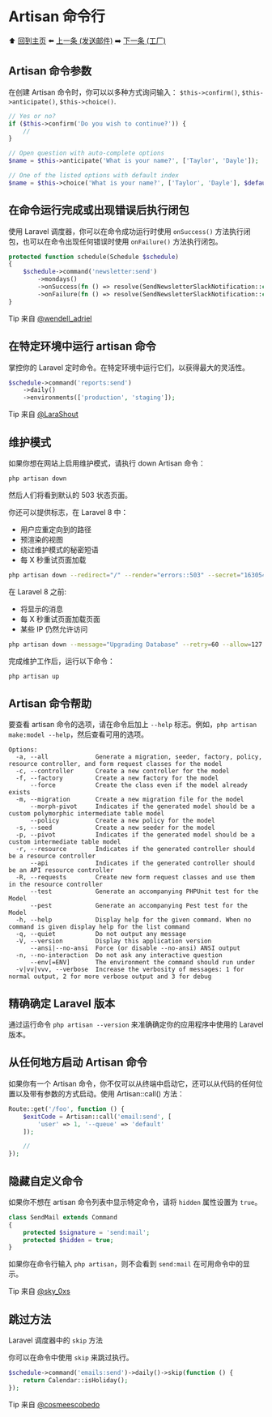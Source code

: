 # Artisan 命令行

⬆️ [回到主页](README.md#laravel-tips) ⬅️ [上一条 (发送邮件)](mail.md) ➡️ [下一条 (工厂)](factories.md)

## Artisan 命令参数

在创建 Artisan 命令时，你可以以多种方式询问输入： `$this->confirm()`, `$this->anticipate()`, `$this->choice()`.

```php
// Yes or no?
if ($this->confirm('Do you wish to continue?')) {
    //
}

// Open question with auto-complete options
$name = $this->anticipate('What is your name?', ['Taylor', 'Dayle']);

// One of the listed options with default index
$name = $this->choice('What is your name?', ['Taylor', 'Dayle'], $defaultIndex);
```

## 在命令运行完成或出现错误后执行闭包

使用 Laravel 调度器，你可以在命令成功运行时使用 `onSuccess()` 方法执行闭包，也可以在命令出现任何错误时使用 `onFailure()` 方法执行闭包。

```php
protected function schedule(Schedule $schedule)
{
    $schedule->command('newsletter:send')
        ->mondays()
        ->onSuccess(fn () => resolve(SendNewsletterSlackNotification::class)->handle(true))
        ->onFailure(fn () => resolve(SendNewsletterSlackNotification::class)->handle(false));
}
```

Tip 来自 [@wendell_adriel](https://twitter.com/wendell_adriel)

## 在特定环境中运行 artisan 命令

掌控你的 Laravel 定时命令。在特定环境中运行它们，以获得最大的灵活性。

```php
$schedule->command('reports:send')
    ->daily()
    ->environments(['production', 'staging']);
```

Tip 来自 [@LaraShout](https://twitter.com/LaraShout)

## 维护模式

如果你想在网站上启用维护模式，请执行 down Artisan 命令：

```bash
php artisan down
```

然后人们将看到默认的 503 状态页面。

你还可以提供标志，在 Laravel 8 中：

- 用户应重定向到的路径
- 预渲染的视图
- 绕过维护模式的秘密短语
- 每 X 秒重试页面加载

```bash
php artisan down --redirect="/" --render="errors::503" --secret="1630542a-246b-4b66-afa1-dd72a4c43515" --retry=60
```

在 Laravel 8 之前:

- 将显示的消息
- 每 X 秒重试页面加载页面
- 某些 IP 仍然允许访问

```bash
php artisan down --message="Upgrading Database" --retry=60 --allow=127.0.0.1
```

完成维护工作后，运行以下命令：

```bash
php artisan up
```

## Artisan 命令帮助

要查看 artisan 命令的选项，请在命令后加上 `--help` 标志。例如，`php artisan make:model --help`，然后查看可用的选项。

```
Options:
  -a, --all             Generate a migration, seeder, factory, policy, resource controller, and form request classes for the model
  -c, --controller      Create a new controller for the model
  -f, --factory         Create a new factory for the model
      --force           Create the class even if the model already exists
  -m, --migration       Create a new migration file for the model
      --morph-pivot     Indicates if the generated model should be a custom polymorphic intermediate table model
      --policy          Create a new policy for the model
  -s, --seed            Create a new seeder for the model
  -p, --pivot           Indicates if the generated model should be a custom intermediate table model
  -r, --resource        Indicates if the generated controller should be a resource controller
      --api             Indicates if the generated controller should be an API resource controller
  -R, --requests        Create new form request classes and use them in the resource controller
      --test            Generate an accompanying PHPUnit test for the Model
      --pest            Generate an accompanying Pest test for the Model
  -h, --help            Display help for the given command. When no command is given display help for the list command
  -q, --quiet           Do not output any message
  -V, --version         Display this application version
      --ansi|--no-ansi  Force (or disable --no-ansi) ANSI output
  -n, --no-interaction  Do not ask any interactive question
      --env[=ENV]       The environment the command should run under
  -v|vv|vvv, --verbose  Increase the verbosity of messages: 1 for normal output, 2 for more verbose output and 3 for debug
```

## 精确确定 Laravel 版本

通过运行命令 `php artisan --version` 来准确确定你的应用程序中使用的 Laravel 版本。

## 从任何地方启动 Artisan 命令

如果你有一个 Artisan 命令，你不仅可以从终端中启动它，还可以从代码的任何位置以及带有参数的方式启动。使用 Artisan::call() 方法：

```php
Route::get('/foo', function () {
    $exitCode = Artisan::call('email:send', [
        'user' => 1, '--queue' => 'default'
    ]);

    //
});
```

## 隐藏自定义命令

如果你不想在 artisan 命令列表中显示特定命令，请将 `hidden` 属性设置为 `true`。

```php
class SendMail extends Command
{
    protected $signature = 'send:mail';
    protected $hidden = true;
}
```

如果你在命令行输入 `php artisan`，则不会看到 `send:mail` 在可用命令中的显示。

Tip 来自 [@sky_0xs](https://twitter.com/sky_0xs/status/1487921500023832579)

## 跳过方法

Laravel 调度器中的 `skip` 方法

你可以在命令中使用 `skip` 来跳过执行。

```php
$schedule->command('emails:send')->daily()->skip(function () {
    return Calendar::isHoliday();
});
```

Tip 来自 [@cosmeescobedo](https://twitter.com/cosmeescobedo/status/1494503181438492675)

